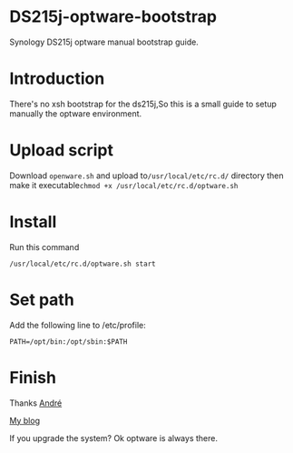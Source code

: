 # DS215j-optware-bootstrap
Synology DS215j optware manual bootstrap guide.
# Introduction
There's no xsh bootstrap for the ds215j,So this is a small guide to setup manually the optware environment. 
# Upload script
Download ```openware.sh``` and upload to```/usr/local/etc/rc.d/``` directory 
then  make it executable```chmod +x /usr/local/etc/rc.d/optware.sh```
# Install
Run this command
```
/usr/local/etc/rc.d/optware.sh start
```
# Set path
Add the following line to /etc/profile:
```
PATH=/opt/bin:/opt/sbin:$PATH
```
# Finish
Thanks [André](http://freshest.me/bootstrap-ds215j/)


[My blog](https://stray.love)


If you upgrade the system?  Ok optware is always there.
